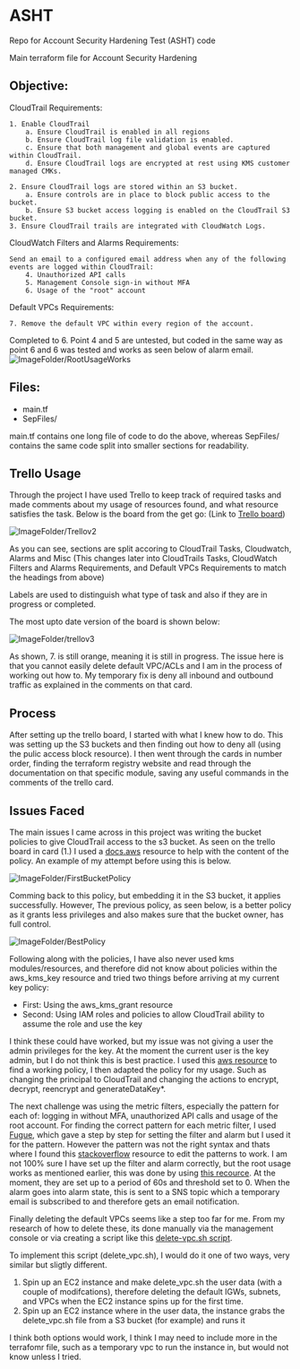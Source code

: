 # ASHT
Repo for Account Security Hardening Test (ASHT) code


Main terraform file for Account Security Hardening

## **Objective:**

CloudTrail Requirements:

    1. Enable CloudTrail
        a. Ensure CloudTrail is enabled in all regions
        b. Ensure CloudTrail log file validation is enabled.
        c. Ensure that both management and global events are captured within CloudTrail.
        d. Ensure CloudTrail logs are encrypted at rest using KMS customer managed CMKs.

    2. Ensure CloudTrail logs are stored within an S3 bucket.
        a. Ensure controls are in place to block public access to the bucket.
        b. Ensure S3 bucket access logging is enabled on the CloudTrail S3 bucket.
    3. Ensure CloudTrail trails are integrated with CloudWatch Logs.

CloudWatch Filters and Alarms Requirements:

    Send an email to a configured email address when any of the following events are logged within CloudTrail:
        4. Unauthorized API calls
        5. Management Console sign-in without MFA
        6. Usage of the "root" account

Default VPCs Requirements:

    7. Remove the default VPC within every region of the account.


Completed to 6. Point 4 and 5 are untested, but coded in the same way as point 6
and 6 was tested and works as seen below of alarm email. ![ImageFolder/RootUsageWorks](ImageFolder/RootUsageWorks.PNG)


## **Files:**

- main.tf
- SepFiles/

main.tf contains one long file of code to do the above, whereas SepFiles/ contains the same code 
split into smaller sections for readability.

## **Trello Usage**

Through the project I have used Trello to keep track of required tasks and made comments about
my usage of resources found, and what resource satisfies the task. Below is the board from the get go:
(Link to [Trello board](https://trello.com/b/RWRYKgFF/account-security-hardening-test))

![ImageFolder/Trellov2](ImageFolder/Trellov2.PNG)

As you can see, sections are split accoring to CloudTrail Tasks, Cloudwatch, Alarms and Misc (This changes
later into CloudTrails Tasks, CloudWatch Filters and Alarms Requirements, and Default VPCs Requirements
to match the headings from above)

Labels are used to distinguish what type of task and also if they are in progress or completed.

The most upto date version of the board is shown below:

![ImageFolder/trellov3](ImageFolder/trellov3.PNG)

As shown, 7. is still orange, meaning it is still in progress. The issue here is that you cannot easily
delete default VPC/ACLs and I am in the process of working out how to. My temporary fix is deny all inbound
and outbound traffic as explained in the comments on that card.


## **Process**

After setting up the trello board, I started with what I knew how to do. This was setting up the S3 buckets and then
finding out how to deny all (using the pulic access block resource). I then went through the cards in number order, finding 
the terraform registry website and read through the documentation on that specific module, saving any useful commands in the 
comments of the trello card.



## **Issues Faced**

The main issues I came across in this project was writing the bucket policies to give CloudTrail access to the 
s3 bucket. As seen on the trello board in card (1.) I used a [docs.aws](https://docs.aws.amazon.com/awscloudtrail/latest/userguide/create-s3-bucket-policy-for-cloudtrail.html) resource to help with the content of the policy. An example of my attempt before using this is below. 

![ImageFolder/FirstBucketPolicy](ImageFolder/FirstBucketPolicy.PNG)

Comming back to this policy, but embedding it in the S3 bucket, it applies successfully. However, The previous policy,
as seen below, is a better policy as it grants less privileges and also makes sure that the bucket owner, has full control.

![ImageFolder/BestPolicy](ImageFolder/BestPolicy.PNG)

Following along with the policies, I have also never used kms modules/resources, and therefore did not know about policies
within the aws_kms_key resource and tried two things before arriving at my current key policy:

- First: Using the aws_kms_grant resource
- Second: Using IAM roles and policies to allow CloudTrail ability to assume the role and use the key

I think these could have worked, but my issue was not giving a user the admin privileges for the key. At the moment the
current user is the key admin, but I do not think this is best practice. I used this [aws resource](https://aws.amazon.com/premiumsupport/knowledge-center/update-key-policy-future/)
to find a working policy, I then adapted the policy for my usage. Such as changing the principal to CloudTrail and
changing the actions to encrypt, decrypt, reencrypt and generateDataKey*.


The next challenge was using the metric filters, especially the pattern for each of: logging in without MFA, unauthorized API
calls and usage of the root account. For finding the correct pattern for each metric filter, I used [Fugue](https://docs.fugue.co/FG_R00055.html),
which gave a step by step for setting the filter and alarm but I used it for the pattern. However the pattern was not the right
syntax and thats where I found this [stackoverflow](https://stackoverflow.com/questions/63668422/getting-invalidparameterexception-while-trying-to-setup-cloudwatch-log-filter-vi) resource to edit the patterns to work. I am not 
100% sure I have set up the filter and alarm correctly, but the root usage works as mentioned earlier, this was done by using 
[this recource](https://docs.fugue.co/FG_R00062.html). At the moment, they are set up to a period of 60s and threshold set to 0.
When the alarm goes into alarm state, this is sent to a SNS topic which a temporary email is subscribed to and therefore gets an 
email notification.

Finally deleting the default VPCs seems like a step too far for me. From my research of how to delete these, its done manually via the
management console or via creating a script like this [delete-vpc.sh script](https://gist.github.com/jokeru/e4a25bbd95080cfd00edf1fa67b06996).

To implement this script (delete_vpc.sh), I would do it one of two ways, very similar but sligtly different.
1. Spin up an EC2 instance and make delete_vpc.sh the user data (with a couple of modifcations), therefore deleting the default IGWs,
subnets, and VPCs when the EC2 instance spins up for the first time. 
2. Spin up an EC2 instance where in the user data, the instance grabs the delete_vpc.sh file from a S3 bucket (for example) and runs it

I think both options would work, I think I may need to include more in the terrafomr file, such as a temporary vpc to run the instance in,
but would not know unless I tried.